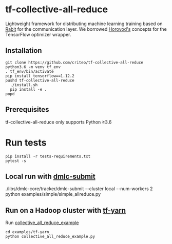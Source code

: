 # tf-collective-all-reduce

Lightweight framework for distributing machine learning training based on [Rabit](https://github.com/dmlc/rabit) for the communication layer. We borrowed [Horovod's](https://github.com/horovod/horovod) concepts for the TensorFlow optimizer wrapper.

## Installation

```
git clone https://github.com/criteo/tf-collective-all-reduce
python3.6 -m venv tf_env
. tf_env/bin/activate
pip install tensorflow==1.12.2
pushd tf-collective-all-reduce
  ./install.sh
  pip install -e .
popd
```

## Prerequisites

tf-collective-all-reduce only supports Python ≥3.6


# Run tests

```
pip install -r tests-requirements.txt
pytest -s
```

## Local run with [dmlc-submit](https://github.com/dmlc/dmlc-core/tree/master/tracker)

./libs/dmlc-core/tracker/dmlc-submit --cluster local --num-workers 2 python examples/simple/simple_allreduce.py

## Run on a Hadoop cluster with [tf-yarn](https://github.com/criteo/tf-yarn)

Run [collective_all_reduce_example](https://github.com/criteo/tf-collective-all-reduce/blob/master/examples/collective_all_reduce_example.py)

```
cd examples/tf-yarn
python collective_all_reduce_example.py
```

